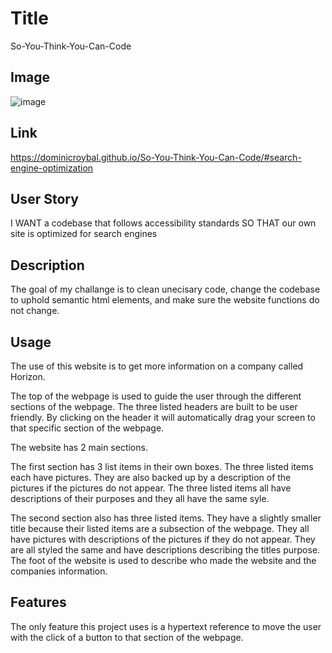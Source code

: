 # Title
So-You-Think-You-Can-Code​

## Image
![image](https://user-images.githubusercontent.com/109049233/182965954-2bc286a0-1426-411d-98b9-937e5666776b.png)

## Link

https://dominicroybal.github.io/So-You-Think-You-Can-Code/#search-engine-optimization

## User Story
I WANT a codebase that follows accessibility standards
SO THAT our own site is optimized for search engines

## Description
The goal of my challange is to clean unecisary code, change the codebase to uphold semantic html elements, and make sure the website functions do not change.

## Usage
​The use of this website is to get more information on a company called Horizon.

The top of the webpage is used to guide the user through the different sections of the webpage. The three listed headers are built to be user friendly. By clicking on the header it will automatically drag your screen to that specific section of the webpage.

The website has 2 main sections.

The first section has 3 list items in their own boxes.
The three listed items each have pictures. They are also backed up by a description of the pictures if the pictures do not appear. The three listed items all have descriptions of their purposes and they all have the same syle.

The second section also has three listed items. They have a slightly smaller title because their listed items are a subsection of the webpage. They all have pictures with descriptions of the pictures if they do not appear. They are all styled the same and have descriptions describing the titles purpose. 
​
The foot of the website is used to describe who made the website and the companies information.
​
## Features
The only feature this project uses is a hypertext reference to move the user with the click of a button to that section of the webpage.
​
